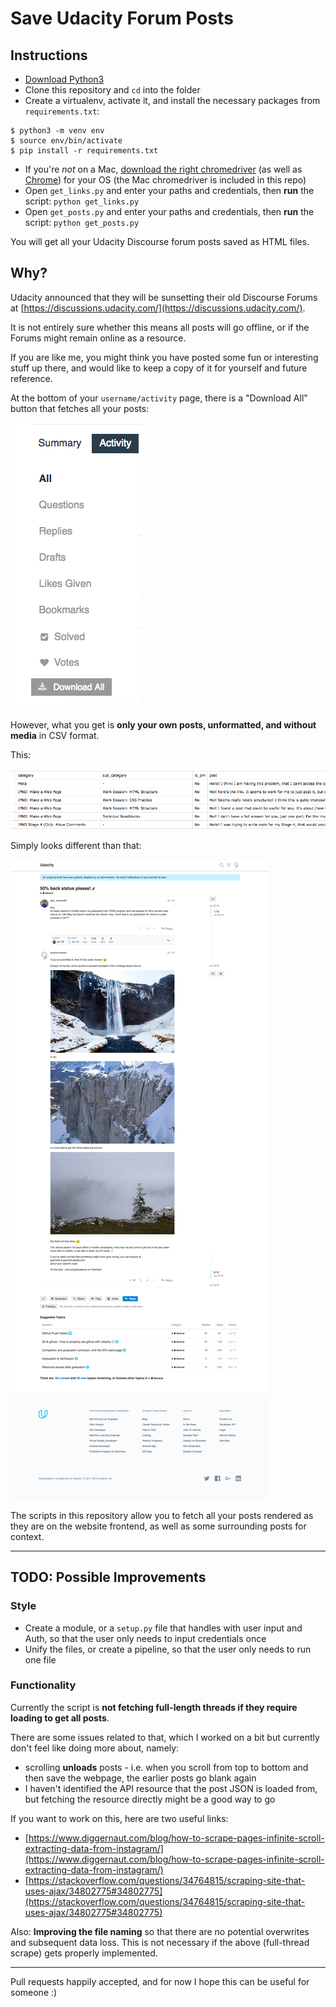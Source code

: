 # Save Udacity Forum Posts

## Instructions

* [Download Python3](https://www.python.org/downloads/)
* Clone this repository and `cd` into the folder
* Create a virtualenv, activate it, and install the necessary packages from `requirements.txt`:

```
$ python3 -m venv env
$ source env/bin/activate
$ pip install -r requirements.txt
```

* If you're _not_ on a Mac, [download the right chromedriver](http://chromedriver.chromium.org/downloads) (as well as [Chrome](https://support.google.com/chrome/answer/95346?co=GENIE.Platform%3DDesktop&hl=en)) for your OS (the Mac chromedriver is included in this repo)
* Open `get_links.py` and enter your paths and credentials, then **run** the script: `python get_links.py`
* Open `get_posts.py` and enter your paths and credentials, then **run** the script: `python get_posts.py`

You will get all your Udacity Discourse forum posts saved as HTML files.

## Why?

Udacity announced that they will be sunsetting their old Discourse Forums at [https://discussions.udacity.com/](https://discussions.udacity.com/).

It is not entirely sure whether this means all posts will go offline,
or if the Forums might remain online as a resource.

If you are like me, you might think you have posted some fun or interesting stuff
up there, and would like to keep a copy of it for yourself and future
reference.

At the bottom of your `username/activity` page, there is a "Download All"
button that fetches all your posts:

![download all button in activity page](media/download.png)

However, what you get is **only your own posts, unformatted, and without media**
in CSV format.

This:

![CSV output of posts](media/csv.png)

Simply looks different than that:

![Website rendered post](media/abyss.png)

The scripts in this repository allow you to fetch all your posts rendered as
they are on the website frontend, as well as some surrounding posts for context.

---

## TODO: Possible Improvements

### Style

- Create a module, or a `setup.py` file that handles with user input and Auth, so
that the user only needs to input credentials once
- Unify the files, or create a pipeline, so that the user only needs to run one
file

### Functionality

Currently the script is **not fetching full-length threads if they require loading
to get all posts**.

There are some issues related to that, which I worked on a bit but currently
don't feel like doing more about, namely:

- scrolling **unloads** posts - i.e. when you scroll from top to bottom and then
save the webpage, the earlier posts go blank again
- I haven't identified the API resource that the post JSON is loaded from, but
fetching the resource directly might be a good way to go

If you want to work on this, here are two useful links:
* [https://www.diggernaut.com/blog/how-to-scrape-pages-infinite-scroll-extracting-data-from-instagram/](https://www.diggernaut.com/blog/how-to-scrape-pages-infinite-scroll-extracting-data-from-instagram/)
* [https://stackoverflow.com/questions/34764815/scraping-site-that-uses-ajax/34802775#34802775](https://stackoverflow.com/questions/34764815/scraping-site-that-uses-ajax/34802775#34802775)

Also: **Improving the file naming** so that there are no potential overwrites
and subsequent data loss. This is not necessary if the above (full-thread scrape)
gets properly implemented.

---

Pull requests happily accepted, and for now I hope this can be useful for
someone :)
